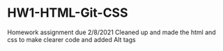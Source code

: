 # HW1-HTML-Git-CSS
Homework assignment due 2/8/2021
Cleaned up and made the html and css to make clearer code and added Alt tags
